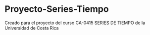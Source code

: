# Proyecto-Series-Tiempo
Creado para el proyecto del curso CA-0415 SERIES DE TIEMPO de la Universidad de Costa Rica
